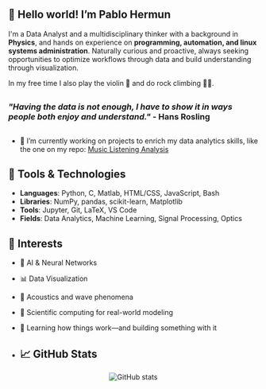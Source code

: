 ## 👋 Hello world! I’m Pablo Hermun

I'm a Data Analyst and a multidisciplinary thinker with a background in **Physics**, and hands on experience on **programming, automation, and linux systems administration**.
Naturally curious and proactive, always seeking opportunities to optimize workflows through data and build understanding through visualization.

In my free time I also play the violin 🎻 and do rock climbing 🧗🏼.

##
### *"Having the data is not enough, I have to show it in ways people both enjoy and understand."* - Hans Rosling
<!--
**PabloHermun/pablohermun** is a ✨ _special_ ✨ repository because its `README.md` (this file) appears on your GitHub profile.

- 🌱 I’m currently learning ...
- 👯 I’m looking to collaborate on ...
- 🤔 I’m looking for help with ...
- 💬 Ask me about ...
- 📫 How to reach me: ...
- ⚡ Fun fact: ...
-->

##

- 🔭 I’m currently working on projects to enrich my data analytics skills, like the one on my repo: [Music Listening Analysis](https://github.com/PabloHermun/music_listening)
<!--

- Take a look at my largest completed projects here:
Thesis repo & Qatar repo
-->
## 🔧 Tools & Technologies

- **Languages**: Python, C, Matlab, HTML/CSS, JavaScript, Bash
- **Libraries**: NumPy, pandas, scikit-learn, Matplotlib
- **Tools**: Jupyter, Git, LaTeX, VS Code
- **Fields**: Data Analytics, Machine Learning, Signal Processing, Optics

## 🎯 Interests

- 🤖 AI & Neural Networks
- 📊 Data Visualization
- 🎵 Acoustics and wave phenomena
- 🧭 Scientific computing for real-world modeling
- 🧬 Learning how things work—and building something with it

- ## 📈 GitHub Stats

<p align="center">
  <img src="https://github-readme-stats.vercel.app/api?username=pablohermun&show_icons=true&theme=default" alt="GitHub stats" />
</p>
